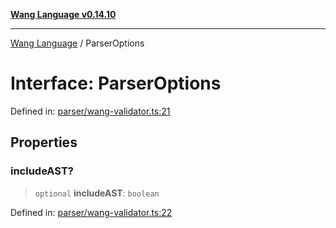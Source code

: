 [**Wang Language v0.14.10**](../README.md)

***

[Wang Language](../globals.md) / ParserOptions

# Interface: ParserOptions

Defined in: [parser/wang-validator.ts:21](https://github.com/artpar/wang/blob/61b057ca9085041eb45870b6832c37fc9af1ff26/src/parser/wang-validator.ts#L21)

## Properties

### includeAST?

> `optional` **includeAST**: `boolean`

Defined in: [parser/wang-validator.ts:22](https://github.com/artpar/wang/blob/61b057ca9085041eb45870b6832c37fc9af1ff26/src/parser/wang-validator.ts#L22)
